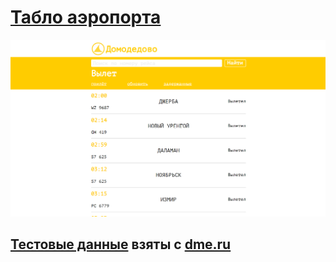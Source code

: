 # <a href="https://git.io/fxI8V">Табло аэропорта</a>
<img src="screen.png">

## <a href="https://github.com/CEPBEP/airport-table/blob/master/src/js/data.js">Тестовые данные</a> взяты с <a href="https://www.dme.ru/book/live-board/">dme.ru</a>
